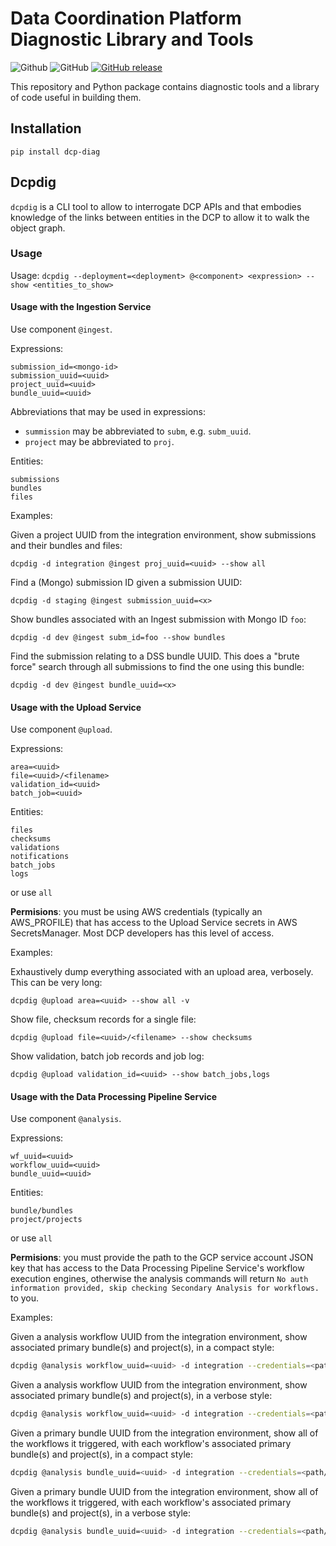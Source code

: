 Data Coordination Platform Diagnostic Library and Tools
=======================================================
![Github](https://img.shields.io/badge/python-3.6-green.svg?style=for-the-badge&logo=python)
![GitHub](https://img.shields.io/github/license/HumanCellAtlas/dcp-diag.svg?style=for-the-badge)
[![GitHub release](https://img.shields.io/github/tag/HumanCellAtlas/dcp-diag.svg?label=Latest%20Release&style=for-the-badge&colorB=green)](https://github.com/HumanCellAtlas/dcp-diag/releases)

This repository and Python package contains diagnostic tools and a
library of code useful in building them.

## Installation

    pip install dcp-diag

## Dcpdig

`dcpdig` is a CLI tool to allow to interrogate DCP APIs and
that embodies knowledge of the links between entities in the
DCP to allow it to walk the object graph.

### Usage

Usage: `dcpdig --deployment=<deployment> @<component> <expression> --show <entities_to_show>`

#### Usage with the Ingestion Service

Use component `@ingest`.

Expressions:

```
submission_id=<mongo-id>
submission_uuid=<uuid>
project_uuid=<uuid>
bundle_uuid=<uuid>
```

Abbreviations that may be used in expressions:

* `summission` may be abbreviated to `subm`, e.g. `subm_uuid`.
* `project` may be abbreviated to `proj`.

Entities:

```
submissions
bundles
files
```

Examples:

Given a project UUID from the integration environment, show submissions
and their bundles and files:

    dcpdig -d integration @ingest proj_uuid=<uuid> --show all

Find a (Mongo) submission ID given a submission UUID:

    dcpdig -d staging @ingest submission_uuid=<x>

Show bundles associated with an Ingest submission with Mongo ID `foo`:

    dcpdig -d dev @ingest subm_id=foo --show bundles

Find the submission relating to a DSS bundle UUID.  This does a "brute
force" search through all submissions to find the one using this bundle:

    dcpdig -d dev @ingest bundle_uuid=<x>

#### Usage with the Upload Service

Use component `@upload`.

Expressions:

```
area=<uuid>
file=<uuid>/<filename>
validation_id=<uuid>
batch_job=<uuid>
```

Entities:

```
files
checksums
validations
notifications
batch_jobs
logs
```
or use `all`

**Permisions**: you must be using AWS credentials (typically an AWS_PROFILE)
that has access to the Upload Service secrets in AWS SecretsManager.
Most DCP developers has this level of access.

Examples:

Exhaustively dump everything associated with an upload area, verbosely.
This can be very long:

    dcpdig @upload area=<uuid> --show all -v

Show file, checksum records for a single file:

    dcpdig @upload file=<uuid>/<filename> --show checksums

Show validation, batch job records and job log:

    dcpdig @upload validation_id=<uuid> --show batch_jobs,logs

#### Usage with the Data Processing Pipeline Service

Use component `@analysis`.

Expressions:

```
wf_uuid=<uuid>
workflow_uuid=<uuid>
bundle_uuid=<uuid>
```

Entities:

```
bundle/bundles
project/projects
```
or use `all`

**Permisions**: you must provide the path to the GCP service account JSON key
that has access to the Data Processing Pipeline Service's workflow execution engines, otherwise the analysis commands will return `No auth information provided, skip checking Secondary Analysis for workflows.` to you. 

Examples:

Given a analysis workflow UUID from the integration environment, show associated primary bundle(s) and project(s), in a compact style:

```bash
dcpdig @analysis workflow_uuid=<uuid> -d integration --credentials=<path/to/gcp/service/account/key.json> --show bundles,projects
```

Given a analysis workflow UUID from the integration environment, show associated primary bundle(s) and project(s), in a verbose style:

```bash
dcpdig @analysis workflow_uuid=<uuid> -d integration --credentials=<path/to/gcp/service/account/key.json> -v -s all
```

Given a primary bundle UUID from the integration environment, show all of the workflows it triggered, with each workflow's associated primary bundle(s) and project(s), in a compact style:

```bash
dcpdig @analysis bundle_uuid=<uuid> -d integration --credentials=<path/to/gcp/service/account/key.json> --show bundles,projects
```

Given a primary bundle UUID from the integration environment, show all of the workflows it triggered, with each workflow's associated primary bundle(s) and project(s), in a verbose style:

```bash
dcpdig @analysis bundle_uuid=<uuid> -d integration --credentials=<path/to/gcp/service/account/key.json> -v -s all
```

